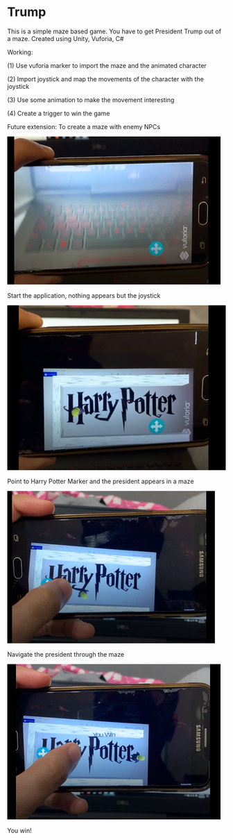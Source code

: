 # Trump

This is a simple maze based game. You have to get President Trump out of a maze. Created using Unity, Vuforia, C#

Working:

(1) Use vuforia marker to import the maze and the animated character

(2) Import joystick and map the movements of the character with the joystick

(3) Use some animation to make the movement interesting

(4) Create a trigger to win the game


Future extension: To create a maze with enemy NPCs

![](https://github.com/adityaiiitv/Trump/blob/master/Pictures/1.PNG)

Start the application, nothing appears but the joystick



![The President is here](https://github.com/adityaiiitv/Trump/blob/master/Pictures/2.PNG)

Point to Harry Potter Marker and the president appears in a maze



![](https://github.com/adityaiiitv/Trump/blob/master/Pictures/3.PNG)

Navigate the president through the maze



![](https://github.com/adityaiiitv/Trump/blob/master/Pictures/4.PNG)

You win!


